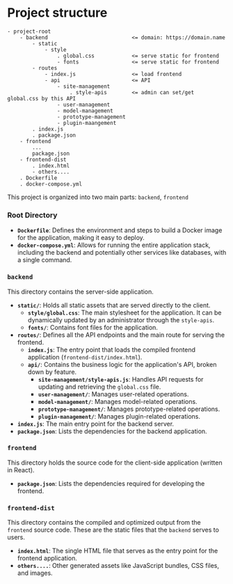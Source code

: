 # Project structure
```
- project-root
    - backend                           <= domain: https://domain.name
        - static
            - style
                . global.css            <= serve static for frontend
                - fonts                 <= serve static for frontend
        - routes
            - index.js                  <= load frontend
            - api                       <= API
                - site-management
                    . style-apis        <= admin can set/get global.css by this API
                - user-management
                - model-management
                - prototype-management
                - plugin-maangement
        . index.js
        . package.json
    - frontend
        ...
        package.json
    - frontend-dist
        . index.html
        - others....
    . Dockerfile
    . docker-compose.yml
```

This project is organized into two main parts: `backend`, `frontend`

### Root Directory

- **`Dockerfile`**: Defines the environment and steps to build a Docker image for the application, making it easy to deploy.
- **`docker-compose.yml`**: Allows for running the entire application stack, including the backend and potentially other services like databases, with a single command.

### `backend`

This directory contains the server-side application.

- **`static/`**: Holds all static assets that are served directly to the client.
  - **`style/global.css`**: The main stylesheet for the application. It can be dynamically updated by an administrator through the `style-apis`.
  - **`fonts/`**: Contains font files for the application.
- **`routes/`**: Defines all the API endpoints and the main route for serving the frontend.
  - **`index.js`**: The entry point that loads the compiled frontend application (`frontend-dist/index.html`).
  - **`api/`**: Contains the business logic for the application's API, broken down by feature.
    - **`site-management/style-apis.js`**: Handles API requests for updating and retrieving the `global.css` file.
    - **`user-management/`**: Manages user-related operations.
    - **`model-management/`**: Manages model-related operations.
    - **`prototype-management/`**: Manages prototype-related operations.
    - **`plugin-management/`**: Manages plugin-related operations.
- **`index.js`**: The main entry point for the backend server.
- **`package.json`**: Lists the dependencies for the backend application.

### `frontend`

This directory holds the source code for the client-side application (written in React).

- **`package.json`**: Lists the dependencies required for developing the frontend.

### `frontend-dist`

This directory contains the compiled and optimized output from the `frontend` source code. These are the static files that the `backend` serves to users.

- **`index.html`**: The single HTML file that serves as the entry point for the frontend application.
- **`others....`**: Other generated assets like JavaScript bundles, CSS files, and images.

